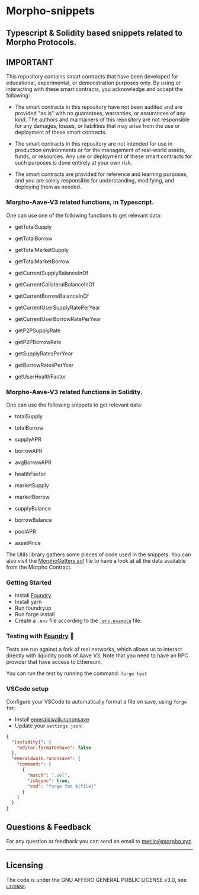 # Morpho-snippets

## Typescript & Solidity based snippets related to Morpho Protocols.

## IMPORTANT

This repository contains smart contracts that have been developed for educational, experimental, or demonstration purposes only. By using or interacting with these smart contracts, you acknowledge and accept the following:

- The smart contracts in this repository have not been audited and are provided "as is" with no guarantees, warranties, or assurances of any kind. The authors and maintainers of this repository are not responsible for any damages, losses, or liabilities that may arise from the use or deployment of these smart contracts.

- The smart contracts in this repository are not intended for use in production environments or for the management of real-world assets, funds, or resources. Any use or deployment of these smart contracts for such purposes is done entirely at your own risk.

- The smart contracts are provided for reference and learning purposes, and you are solely responsible for understanding, modifying, and deploying them as needed.

### Morpho-Aave-V3 related functions, in Typescript.

One can use one of the following functions to get relevant data:

- getTotalSupply
- getTotalBorrow

- getTotalMarketSupply
- getTotalMarketBorrow

- getCurrentSupplyBalanceInOf
- getCurrentCollateralBalanceInOf
- getCurrentBorrowBalanceInOf

- getCurrentUserSupplyRatePerYear
- getCurrentUserBorrowRatePerYear

- getP2PSupplyRate
- getP2PBorrowRate

- getSupplyRatesPerYear
- getBorrowRatesPerYear

- getUserHealthFactor

### Morpho-Aave-V3 related functions in Solidity.

One can use the following snippets to get relevant data:

- totalSupply
- totalBorrow

- supplyAPR
- borrowAPR
- avgBorrowAPR

- healthFactor

- marketSupply
- marketBorrow

- supplyBalance
- borrowBalance

- poolAPR
- assetPrice

The Utils library gathers some pieces of code used in the snippets. You can also visit the [MorphoGetters.sol](https://github.com/morpho-dao/morpho-aave-v3/src/MorphoGetters.sol) file to have a look at all the data available from the Morpho Contract.

### Getting Started

- Install [Foundry](https://github.com/foundry-rs/foundry).
- Install yarn
- Run foundryup
- Run forge install
- Create a `.env` file according to the [`.env.example`](./.env.example) file.

### Testing with [Foundry](https://github.com/foundry-rs/foundry) 🔨

Tests are run against a fork of real networks, which allows us to interact directly with liquidity pools of Aave V3. Note that you need to have an RPC provider that have access to Ethereum.

You can run the test by running the command: `forge test`

### VSCode setup

Configure your VSCode to automatically format a file on save, using `forge fmt`:

- Install [emeraldwalk.runonsave](https://marketplace.visualstudio.com/items?itemName=emeraldwalk.RunOnSave)
- Update your `settings.json`:

```json
{
  "[solidity]": {
    "editor.formatOnSave": false
  },
  "emeraldwalk.runonsave": {
    "commands": [
      {
        "match": ".sol",
        "isAsync": true,
        "cmd": "forge fmt ${file}"
      }
    ]
  }
}
```

## Questions & Feedback

For any question or feedback you can send an email to [merlin@morpho.xyz](mailto:merlin@morpho.xyz).

---

## Licensing

The code is under the GNU AFFERO GENERAL PUBLIC LICENSE v3.0, see [`LICENSE`](./LICENSE).
